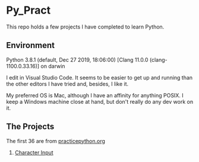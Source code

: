 # Py_Pract

This repo holds a few projects I have completed to learn Python.

## Environment
Python 3.8.1 (default, Dec 27 2019, 18:06:00)
[Clang 11.0.0 (clang-1100.0.33.16)] on darwin

I edit in Visual Studio Code.  It seems to be easier to get up and running than the other editors I have tried and, besides, I like it.

My preferred OS is Mac, although I have an affinity for anything POSIX.  I keep a Windows machine close at hand, but don't really do any dev work on it.

## The Projects
The first 36 are from [practicepython.org](http://www.practicepython.org/)
1. [Character Input](http://www.practicepython.org/exercise/2014/01/29/01-character-input.html)
